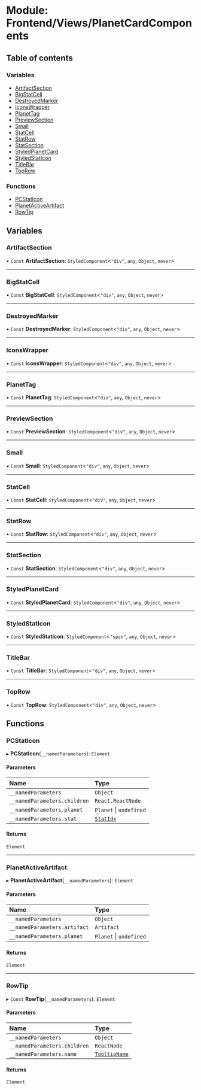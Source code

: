 # Module: Frontend/Views/PlanetCardComponents

## Table of contents

### Variables

- [ArtifactSection](Frontend_Views_PlanetCardComponents.md#artifactsection)
- [BigStatCell](Frontend_Views_PlanetCardComponents.md#bigstatcell)
- [DestroyedMarker](Frontend_Views_PlanetCardComponents.md#destroyedmarker)
- [IconsWrapper](Frontend_Views_PlanetCardComponents.md#iconswrapper)
- [PlanetTag](Frontend_Views_PlanetCardComponents.md#planettag)
- [PreviewSection](Frontend_Views_PlanetCardComponents.md#previewsection)
- [Small](Frontend_Views_PlanetCardComponents.md#small)
- [StatCell](Frontend_Views_PlanetCardComponents.md#statcell)
- [StatRow](Frontend_Views_PlanetCardComponents.md#statrow)
- [StatSection](Frontend_Views_PlanetCardComponents.md#statsection)
- [StyledPlanetCard](Frontend_Views_PlanetCardComponents.md#styledplanetcard)
- [StyledStatIcon](Frontend_Views_PlanetCardComponents.md#styledstaticon)
- [TitleBar](Frontend_Views_PlanetCardComponents.md#titlebar)
- [TopRow](Frontend_Views_PlanetCardComponents.md#toprow)

### Functions

- [PCStatIcon](Frontend_Views_PlanetCardComponents.md#pcstaticon)
- [PlanetActiveArtifact](Frontend_Views_PlanetCardComponents.md#planetactiveartifact)
- [RowTip](Frontend_Views_PlanetCardComponents.md#rowtip)

## Variables

### ArtifactSection

• `Const` **ArtifactSection**: `StyledComponent`<`"div"`, `any`, `Object`, `never`\>

---

### BigStatCell

• `Const` **BigStatCell**: `StyledComponent`<`"div"`, `any`, `Object`, `never`\>

---

### DestroyedMarker

• `Const` **DestroyedMarker**: `StyledComponent`<`"div"`, `any`, `Object`, `never`\>

---

### IconsWrapper

• `Const` **IconsWrapper**: `StyledComponent`<`"div"`, `any`, `Object`, `never`\>

---

### PlanetTag

• `Const` **PlanetTag**: `StyledComponent`<`"div"`, `any`, `Object`, `never`\>

---

### PreviewSection

• `Const` **PreviewSection**: `StyledComponent`<`"div"`, `any`, `Object`, `never`\>

---

### Small

• `Const` **Small**: `StyledComponent`<`"div"`, `any`, `Object`, `never`\>

---

### StatCell

• `Const` **StatCell**: `StyledComponent`<`"div"`, `any`, `Object`, `never`\>

---

### StatRow

• `Const` **StatRow**: `StyledComponent`<`"div"`, `any`, `Object`, `never`\>

---

### StatSection

• `Const` **StatSection**: `StyledComponent`<`"div"`, `any`, `Object`, `never`\>

---

### StyledPlanetCard

• `Const` **StyledPlanetCard**: `StyledComponent`<`"div"`, `any`, `Object`, `never`\>

---

### StyledStatIcon

• `Const` **StyledStatIcon**: `StyledComponent`<`"span"`, `any`, `Object`, `never`\>

---

### TitleBar

• `Const` **TitleBar**: `StyledComponent`<`"div"`, `any`, `Object`, `never`\>

---

### TopRow

• `Const` **TopRow**: `StyledComponent`<`"div"`, `any`, `Object`, `never`\>

## Functions

### PCStatIcon

▸ **PCStatIcon**(`__namedParameters`): `Element`

#### Parameters

| Name                         | Type                                                       |
| :--------------------------- | :--------------------------------------------------------- |
| `__namedParameters`          | `Object`                                                   |
| `__namedParameters.children` | `React.ReactNode`                                          |
| `__namedParameters.planet`   | `Planet` \| `undefined`                                    |
| `__namedParameters.stat`     | [`StatIdx`](../enums/_types_global_GlobalTypes.StatIdx.md) |

#### Returns

`Element`

---

### PlanetActiveArtifact

▸ **PlanetActiveArtifact**(`__namedParameters`): `Element`

#### Parameters

| Name                         | Type                    |
| :--------------------------- | :---------------------- |
| `__namedParameters`          | `Object`                |
| `__namedParameters.artifact` | `Artifact`              |
| `__namedParameters.planet`   | `Planet` \| `undefined` |

#### Returns

`Element`

---

### RowTip

▸ `Const` **RowTip**(`__namedParameters`): `Element`

#### Parameters

| Name                         | Type                                                                 |
| :--------------------------- | :------------------------------------------------------------------- |
| `__namedParameters`          | `Object`                                                             |
| `__namedParameters.children` | `ReactNode`                                                          |
| `__namedParameters.name`     | [`TooltipName`](../enums/Frontend_Game_WindowManager.TooltipName.md) |

#### Returns

`Element`
